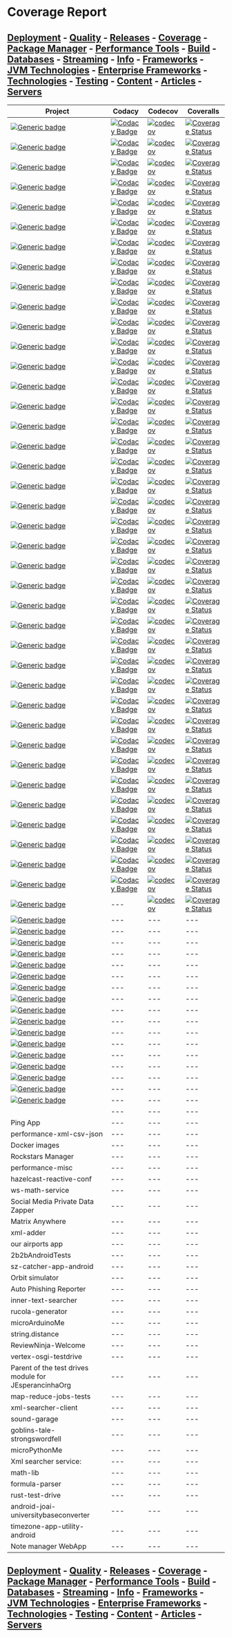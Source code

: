 # Coverage Report

## [Deployment](./Deployment.md) - [Quality](./Quality.md) - [Releases](./Releases.md) - [Coverage](./Coverage.md) - [Package Manager](./PkgManager.md) - [Performance Tools](./Performance.md) - [Build](./Build.md) - [Databases](./Databases.md) - [Streaming](./Streaming.md) - [Info](./Info.md) - [Frameworks](./Frameworks.md) - [JVM Technologies](./TechJVM.md) - [Enterprise Frameworks](./Enterprise.md) - [Technologies](./Tech.md) - [Testing](./Testing.md) - [Content](./Content.md) - [Articles](./Articles.md) - [Servers](./Servers.md) 

|Project|Codacy|Codecov|Coveralls|
|---|---|---|---|
|[![Generic badge](https://img.shields.io/static/v1.svg?label=GitHub&message=ITF%20Chartizate&color=informational)](https://github.com/JEsperancinhaOrg/itf-chartizate)|[![Codacy Badge](https://app.codacy.com/project/badge/Coverage/5f7026624ff244eca9ba1e2dc9c99364)](https://www.codacy.com/gh/JEsperancinhaOrg/itf-chartizate/dashboard?utm_source=github.com&utm_medium=referral&utm_content=JEsperancinhaOrg/itf-chartizate&utm_campaign=Badge_Coverage)|[![codecov](https://codecov.io/gh/jesperancinhaorg/itf-chartizate/branch/master/graph/badge.svg?token=851RSEZJTX)](https://codecov.io/gh/jesperancinhaorg/itf-chartizate)|[![Coverage Status](https://coveralls.io/repos/github/JEsperancinhaOrg/itf-chartizate/badge.svg?branch=master)](https://coveralls.io/github/JEsperancinhaOrg/itf-chartizate?branch=master)|
|[![Generic badge](https://img.shields.io/static/v1.svg?label=GitHub&message=ITF%20Chartizate%20Modules&color=informational)](https://github.com/JEsperancinhaOrg/itf-chartizate-modules)|[![Codacy Badge](https://app.codacy.com/project/badge/Coverage/565498b6438e413898f194a52ac7ab66)](https://www.codacy.com/gh/JEsperancinhaOrg/itf-chartizate-modules/dashboard?utm_source=github.com&utm_medium=referral&utm_content=JEsperancinhaOrg/itf-chartizate-modules&utm_campaign=Badge_Coverage)|[![codecov](https://codecov.io/gh/jesperancinhaorg/itf-chartizate-modules/branch/master/graph/badge.svg?token=B5py6s5p8j)](https://codecov.io/gh/jesperancinhaorg/itf-chartizate-modules)|[![Coverage Status](https://coveralls.io/repos/github/JEsperancinhaOrg/itf-chartizate-modules/badge.svg?branch=master)](https://coveralls.io/github/JEsperancinhaOrg/itf-chartizate-modules?branch=master)|
|[![Generic badge](https://img.shields.io/static/v1.svg?label=GitHub&message=Consolerizer&color=informational)](https://github.com/JEsperancinhaOrg/consolerizer-root)|[![Codacy Badge](https://app.codacy.com/project/badge/Coverage/4d5fcd800ef941309dd767ad384eeb0c)](https://www.codacy.com/gh/JEsperancinhaOrg/consolerizer-root/dashboard?utm_source=github.com&utm_medium=referral&utm_content=JEsperancinhaOrg/consolerizer-root&utm_campaign=Badge_Coverage)|[![codecov](https://codecov.io/gh/JEsperancinhaOrg/consolerizer-root/branch/main/graph/badge.svg?token=LQytJ90vR1)](https://codecov.io/gh/JEsperancinhaOrg/consolerizer-root)|[![Coverage Status](https://coveralls.io/repos/github/JEsperancinhaOrg/consolerizer-root/badge.svg?branch=main)](https://coveralls.io/github/JEsperancinhaOrg/consolerizer-root?branch=main)|
|[![Generic badge](https://img.shields.io/static/v1.svg?label=GitHub&message=Markdowner&color=informational)](https://github.com/jesperancinha/markdowner)|[![Codacy Badge](https://app.codacy.com/project/badge/Coverage/c423c85288eb45c883e2f721bb611a3f)](https://www.codacy.com/gh/jesperancinha/markdowner/dashboard?utm_source=github.com&utm_medium=referral&utm_content=jesperancinha/markdowner&utm_campaign=Badge_Coverage)|[![codecov](https://codecov.io/gh/jesperancinha/markdowner/branch/master/graph/badge.svg?token=BREGsxyj5M)](https://codecov.io/gh/jesperancinha/markdowner)|[![Coverage Status](https://coveralls.io/repos/github/jesperancinha/markdowner/badge.svg?branch=master)](https://coveralls.io/github/jesperancinha/markdowner?branch=master)|
|[![Generic badge](https://img.shields.io/static/v1.svg?label=GitHub&message=omni-coveragereporter-gradle-plugin&color=informational)](https://github.com/JEsperancinhaOrg/omni-reporter-gradle-plugin)|[![Codacy Badge](https://app.codacy.com/project/badge/Coverage/63c95f11610e4524baa24b7fb4a153aa)](https://www.codacy.com/gh/JEsperancinhaOrg/omni-reporter-gradle-plugin/dashboard?utm_source=github.com&utm_medium=referral&utm_content=JEsperancinhaOrg/omni-reporter-gradle-plugin&utm_campaign=Badge_Coverage)|[![codecov](https://codecov.io/gh/JEsperancinhaOrg/omni-reporter-gradle-plugin/branch/main/graph/badge.svg?token=SbzGa8Rxg7)](https://codecov.io/gh/JEsperancinhaOrg/omni-reporter-gradle-plugin)|[![Coverage Status](https://coveralls.io/repos/github/JEsperancinhaOrg/omni-reporter-gradle-plugin/badge.svg?branch=main)](https://coveralls.io/github/JEsperancinhaOrg/omni-reporter-gradle-plugin?branch=main)|
|[![Generic badge](https://img.shields.io/static/v1.svg?label=GitHub&message=omni-reporter-commons&color=informational)](https://github.com/JEsperancinhaOrg/omni-reporter-commons)|[![Codacy Badge](https://app.codacy.com/project/badge/Coverage/b69f88ded9114d0797dd68c0ca51f0c5)](https://www.codacy.com/gh/JEsperancinhaOrg/omni-reporter-commons/dashboard?utm_source=github.com&utm_medium=referral&utm_content=JEsperancinhaOrg/omni-reporter-commons&utm_campaign=Badge_Coverage)|[![codecov](https://codecov.io/gh/JEsperancinhaOrg/omni-reporter-commons/branch/main/graph/badge.svg?token=v0fqcS93fY)](https://codecov.io/gh/JEsperancinhaOrg/omni-reporter-commons)|[![Coverage Status](https://coveralls.io/repos/github/JEsperancinhaOrg/omni-reporter-commons/badge.svg?branch=main)](https://coveralls.io/github/JEsperancinhaOrg/omni-reporter-commons?branch=main)|
|[![Generic badge](https://img.shields.io/static/v1.svg?label=GitHub&message=omni-coveragereporter-maven-plugin&color=informational)](https://github.com/JEsperancinhaOrg/omni-reporter-maven-plugin)|[![Codacy Badge](https://app.codacy.com/project/badge/Coverage/e99bdfc311eb48a899c13d3554b9b640)](https://www.codacy.com/gh/JEsperancinhaOrg/omni-reporter-maven-plugin/dashboard?utm_source=github.com&utm_medium=referral&utm_content=JEsperancinhaOrg/omni-reporter-maven-plugin&utm_campaign=Badge_Coverage)|[![codecov](https://codecov.io/gh/JEsperancinhaOrg/omni-reporter-maven-plugin/branch/main/graph/badge.svg?token=KKCLdubOii)](https://codecov.io/gh/JEsperancinhaOrg/omni-reporter-maven-plugin)|[![Coverage Status](https://coveralls.io/repos/github/JEsperancinhaOrg/omni-reporter-maven-plugin/badge.svg?branch=main)](https://coveralls.io/github/JEsperancinhaOrg/omni-reporter-maven-plugin?branch=main)|
|[![Generic badge](https://img.shields.io/static/v1.svg?label=GitHub&message=Spring%205%20Test%20Drives&color=informational)](https://github.com/jesperancinha/jeorg-spring-5-test-drives)|[![Codacy Badge](https://app.codacy.com/project/badge/Coverage/9d14f60a58bd456fb1084860b5a46871)](https://www.codacy.com/gh/jesperancinha/jeorg-spring-5-test-drives/dashboard?utm_source=github.com&utm_medium=referral&utm_content=jesperancinha/jeorg-spring-5-test-drives&utm_campaign=Badge_Coverage)|[![codecov](https://codecov.io/gh/jesperancinha/jeorg-spring-5-test-drives/branch/master/graph/badge.svg?token=08TJV16VKG)](https://codecov.io/gh/jesperancinha/jeorg-spring-5-test-drives)|[![Coverage Status](https://coveralls.io/repos/github/jesperancinha/jeorg-spring-5-test-drives/badge.svg?branch=master)](https://coveralls.io/github/jesperancinha/jeorg-spring-5-test-drives?branch=master)|
|[![Generic badge](https://img.shields.io/static/v1.svg?label=GitHub&message=Sea%20Shell%20Archiver&color=informational)](https://github.com/jesperancinha/sea-shell-archiver)|[![Codacy Badge](https://app.codacy.com/project/badge/Coverage/89cc4b270cda4a448ce4fa895b30ec55)](https://www.codacy.com/gh/jesperancinha/sea-shell-archiver/dashboard?utm_source=github.com&utm_medium=referral&utm_content=jesperancinha/sea-shell-archiver&utm_campaign=Badge_Coverage)|[![codecov](https://codecov.io/gh/jesperancinha/sea-shell-archiver/branch/master/graph/badge.svg?token=G8jNMRYmyp)](https://codecov.io/gh/jesperancinha/sea-shell-archiver)|[![Coverage Status](https://coveralls.io/repos/github/jesperancinha/sea-shell-archiver/badge.svg?branch=master)](https://coveralls.io/github/jesperancinha/sea-shell-archiver?branch=master)|
|[![Generic badge](https://img.shields.io/static/v1.svg?label=GitHub&message=Spring%20Master%205%20Test%20Drives&color=informational)](https://github.com/jesperancinha/jeorg-spring-master-5-test-drives)|[![Codacy Badge](https://app.codacy.com/project/badge/Coverage/db288a3f092a49fbb60d54ad963a47ed)](https://www.codacy.com/gh/jesperancinha/jeorg-spring-master-5-test-drives/dashboard?utm_source=github.com&utm_medium=referral&utm_content=jesperancinha/jeorg-spring-master-5-test-drives&utm_campaign=Badge_Coverage)|[![codecov](https://codecov.io/gh/jesperancinha/jeorg-spring-master-5-test-drives/branch/main/graph/badge.svg?token=2Eh0Oh5ro2)](https://codecov.io/gh/jesperancinha/jeorg-spring-master-5-test-drives)|[![Coverage Status](https://coveralls.io/repos/github/jesperancinha/jeorg-spring-master-5-test-drives/badge.svg?branch=main)](https://coveralls.io/github/jesperancinha/jeorg-spring-master-5-test-drives?branch=master)|
|[![Generic badge](https://img.shields.io/static/v1.svg?label=GitHub&message=Coffee%20Cups%20Kalah%20☕️%20&color=informational)](https://github.com/jesperancinha/mancalaje)|[![Codacy Badge](https://app.codacy.com/project/badge/Coverage/f30b682f67e44391a922f62ada6b2f85)](https://www.codacy.com/gh/jesperancinha/mancalaje/dashboard?utm_source=github.com&utm_medium=referral&utm_content=jesperancinha/mancalaje&utm_campaign=Badge_Coverage)|[![codecov](https://codecov.io/gh/jesperancinha/mancalaje/branch/master/graph/badge.svg?token=FytnZVKZcG)](https://codecov.io/gh/jesperancinha/mancalaje)|[![Coverage Status](https://coveralls.io/repos/github/jesperancinha/mancalaje/badge.svg?branch=master)](https://coveralls.io/github/jesperancinha/mancalaje?branch=master)|
|[![Generic badge](https://img.shields.io/static/v1.svg?label=GitHub&message=VMA%20Archiver%20📼%20&color=informational)](https://github.com/jesperancinha/vma-archiver)|[![Codacy Badge](https://app.codacy.com/project/badge/Coverage/02f12203575c48f5948baf57e8fc27b6)](https://www.codacy.com/gh/jesperancinha/vma-archiver/dashboard?utm_source=github.com&utm_medium=referral&utm_content=jesperancinha/vma-archiver&utm_campaign=Badge_Coverage)|[![codecov](https://codecov.io/gh/jesperancinha/vma-archiver/branch/master/graph/badge.svg?token=ZiMdS7cDfF)](https://codecov.io/gh/jesperancinha/vma-archiver)|[![Coverage Status](https://coveralls.io/repos/github/jesperancinha/vma-archiver/badge.svg?branch=master)](https://coveralls.io/github/jesperancinha/vma-archiver?branch=master)|
|[![Generic badge](https://img.shields.io/static/v1.svg?label=GitHub&message=Java%2011%20Test%20Drives&color=informational)](https://github.com/jesperancinha/jeorg-java-11-test-drives)|[![Codacy Badge](https://app.codacy.com/project/badge/Coverage/7d0dc4bc47ef4764b6df684395f7c89d)](https://www.codacy.com/gh/jesperancinha/jeorg-java-11-test-drives/dashboard?utm_source=github.com&utm_medium=referral&utm_content=jesperancinha/jeorg-java-11-test-drives&utm_campaign=Badge_Coverage)|[![codecov](https://codecov.io/gh/jesperancinha/jeorg-java-11-test-drives/branch/main/graph/badge.svg?token=bcb3JhwMRp)](https://codecov.io/gh/jesperancinha/jeorg-java-11-test-drives)|[![Coverage Status](https://coveralls.io/repos/github/jesperancinha/jeorg-java-11-test-drives/badge.svg?branch=main)](https://coveralls.io/github/jesperancinha/jeorg-java-11-test-drives?branch=main)|
|[![Generic badge](https://img.shields.io/static/v1.svg?label=GitHub&message=Image%20Train%20Filters%20Services&color=informational)](https://github.com/jesperancinha/image-train-filters-scala)|[![Codacy Badge](https://app.codacy.com/project/badge/Coverage/b45a0bd9c3694401b78580b95c0b505b)](https://www.codacy.com/gh/jesperancinha/image-train-filters-scala/dashboard?utm_source=github.com&utm_medium=referral&utm_content=jesperancinha/image-train-filters-scala&utm_campaign=Badge_Coverage)|[![codecov](https://codecov.io/gh/jesperancinha/image-train-filters-scala/branch/master/graph/badge.svg?token=uFSrf1eF3l)](https://codecov.io/gh/jesperancinha/image-train-filters-scala)|[![Coverage Status](https://coveralls.io/repos/github/jesperancinha/image-train-filters-scala/badge.svg?branch=master)](https://coveralls.io/github/jesperancinha/image-train-filters-scala?branch=master)|
|[![Generic badge](https://img.shields.io/static/v1.svg?label=GitHub&message=Your%20finance%20JE&color=informational)](https://github.com/jesperancinha/your-finance-je)|[![Codacy Badge](https://app.codacy.com/project/badge/Coverage/b1ba6086c1b44820b62345c44bee2f1d)](https://www.codacy.com/gh/jesperancinha/your-finance-je/dashboard?utm_source=github.com&utm_medium=referral&utm_content=jesperancinha/your-finance-je&utm_campaign=Badge_Coverage)|[![codecov](https://codecov.io/gh/jesperancinha/your-finance-je/branch/master/graph/badge.svg?token=Tn7WAPeYui)](https://codecov.io/gh/jesperancinha/your-finance-je)|[![Coverage Status](https://coveralls.io/repos/github/jesperancinha/your-finance-je/badge.svg?branch=master)](https://coveralls.io/github/jesperancinha/your-finance-je?branch=master)|
|[![Generic badge](https://img.shields.io/static/v1.svg?label=GitHub&message=ISBN%20Stacks%20📚%20&color=informational)](https://github.com/jesperancinha/isbn-stacks)|[![Codacy Badge](https://app.codacy.com/project/badge/Coverage/527c3cb900ef4ca892c872d468b3dc75)](https://www.codacy.com/gh/jesperancinha/isbn-stacks/dashboard?utm_source=github.com&utm_medium=referral&utm_content=jesperancinha/isbn-stacks&utm_campaign=Badge_Coverage)|[![codecov](https://codecov.io/gh/jesperancinha/isbn-stacks/branch/main/graph/badge.svg?token=GNRWoqE9VL)](https://codecov.io/gh/jesperancinha/isbn-stacks)|[![Coverage Status](https://coveralls.io/repos/github/jesperancinha/isbn-stacks/badge.svg?branch=main)](https://coveralls.io/github/jesperancinha/isbn-stacks?branch=main)|
|[![Generic badge](https://img.shields.io/static/v1.svg?label=GitHub&message=Java%2017%20Test%20Drives&color=informational)](https://github.com/jesperancinha/jeorg-java-17-test-drives)|[![Codacy Badge](https://app.codacy.com/project/badge/Coverage/8a582aef01614373b7c372290af9286d)](https://www.codacy.com/gh/jesperancinha/jeorg-java-17-test-drives/dashboard?utm_source=github.com&utm_medium=referral&utm_content=jesperancinha/jeorg-java-17-test-drives&utm_campaign=Badge_Coverage)|[![codecov](https://codecov.io/gh/jesperancinha/jeorg-java-17-test-drives/branch/master/graph/badge.svg?token=xEiF9KZ94X)](https://codecov.io/gh/jesperancinha/jeorg-java-17-test-drives)|[![Coverage Status](https://coveralls.io/repos/github/jesperancinha/jeorg-java-17-test-drives/badge.svg?branch=master)](https://coveralls.io/github/jesperancinha/jeorg-java-17-test-drives?branch=master)|
|[![Generic badge](https://img.shields.io/static/v1.svg?label=GitHub&message=Java%20EE%207%20Test%20Drives&color=informational)](https://github.com/jesperancinha/jeorg-java-ee-7-test-drives)|[![Codacy Badge](https://app.codacy.com/project/badge/Coverage/2801872c54f342748d168777576ec69d)](https://www.codacy.com/gh/jesperancinha/jeorg-java-ee-7-test-drives/dashboard?utm_source=github.com&utm_medium=referral&utm_content=jesperancinha/jeorg-java-ee-7-test-drives&utm_campaign=Badge_Coverage)|[![codecov](https://codecov.io/gh/jesperancinha/jeorg-java-ee-7-test-drives/branch/main/graph/badge.svg?token=lVh6HFhja2)](https://codecov.io/gh/jesperancinha/jeorg-java-ee-7-test-drives)|[![Coverage Status](https://coveralls.io/repos/github/jesperancinha/jeorg-java-ee-7-test-drives/badge.svg?branch=main)](https://coveralls.io/github/jesperancinha/jeorg-java-ee-7-test-drives?branch=main)|
|[![Generic badge](https://img.shields.io/static/v1.svg?label=GitHub&message=image-sizer&color=informational)](https://github.com/jesperancinha/image-sizer)|[![Codacy Badge](https://app.codacy.com/project/badge/Coverage/c43a3f155b9c4ecab4cfd18e4db314be)](https://www.codacy.com/gh/jesperancinha/image-sizer/dashboard?utm_source=github.com&utm_medium=referral&utm_content=jesperancinha/image-sizer&utm_campaign=Badge_Coverage)|[![codecov](https://codecov.io/gh/jesperancinha/image-sizer/branch/master/graph/badge.svg?token=b0HBEAqDMQ)](https://codecov.io/gh/jesperancinha/image-sizer)|[![Coverage Status](https://coveralls.io/repos/github/jesperancinha/image-sizer/badge.svg?branch=master)](https://coveralls.io/github/jesperancinha/image-sizer?branch=master)|
|[![Generic badge](https://img.shields.io/static/v1.svg?label=GitHub&message=Concert%20Demos%20🎸%20&color=informational)](https://github.com/jesperancinha/concert-demos-root)|[![Codacy Badge](https://app.codacy.com/project/badge/Coverage/0ddf4a0b338e4644b416824298e33127)](https://www.codacy.com/gh/jesperancinha/concert-demos-root/dashboard?utm_source=github.com&utm_medium=referral&utm_content=jesperancinha/concert-demos-root&utm_campaign=Badge_Coverage)|[![codecov](https://codecov.io/gh/jesperancinha/concert-demos-root/branch/master/graph/badge.svg?token=4bVCCk2Ydj)](https://codecov.io/gh/jesperancinha/concert-demos-root)|[![Coverage Status](https://coveralls.io/repos/github/jesperancinha/concert-demos-root/badge.svg?branch=master)](https://coveralls.io/github/jesperancinha/concert-demos-root?branch=master)|
|[![Generic badge](https://img.shields.io/static/v1.svg?label=GitHub&message=Camel%20Test%20Drives&color=informational)](https://github.com/jesperancinha/jeorg-camel-test-drives)|[![Codacy Badge](https://app.codacy.com/project/badge/Coverage/5535eca15bac415b88fa09eae34de4ac)](https://www.codacy.com/gh/jesperancinha/jeorg-camel-test-drives/dashboard?utm_source=github.com&utm_medium=referral&utm_content=jesperancinha/jeorg-camel-test-drives&utm_campaign=Badge_Coverage)|[![codecov](https://codecov.io/gh/jesperancinha/jeorg-camel-test-drives/branch/master/graph/badge.svg?token=08TJV16VKG)](https://codecov.io/gh/jesperancinha/jeorg-camel-test-drives)|[![Coverage Status](https://coveralls.io/repos/github/jesperancinha/jeorg-camel-test-drives/badge.svg?branch=master)](https://coveralls.io/github/jesperancinha/jeorg-camel-test-drives?branch=master)|
|[![Generic badge](https://img.shields.io/static/v1.svg?label=GitHub&message=Scala%20Test%20Drives&color=informational)](https://github.com/jesperancinha/jeorg-scala-test-drives)|[![Codacy Badge](https://app.codacy.com/project/badge/Coverage/fe01b148957f4109bd66b3dbde1c2728)](https://www.codacy.com/gh/jesperancinha/jeorg-scala-test-drives/dashboard?utm_source=github.com&utm_medium=referral&utm_content=jesperancinha/jeorg-scala-test-drives&utm_campaign=Badge_Coverage)|[![codecov](https://codecov.io/gh/jesperancinha/jeorg-scala-test-drives/branch/main/graph/badge.svg)](https://codecov.io/gh/jesperancinha/jeorg-scala-test-drives)|[![Coverage Status](https://coveralls.io/repos/github/jesperancinha/jeorg-scala-test-drives/badge.svg?branch=main)](https://coveralls.io/github/jesperancinha/jeorg-scala-test-drives?branch=main)|
|[![Generic badge](https://img.shields.io/static/v1.svg?label=GitHub&message=Kotlin%20Test%20Drives&color=informational)](https://github.com/jesperancinha/kotlin-test-drives)|[![Codacy Badge](https://app.codacy.com/project/badge/Coverage/03eb6acb5bf34d1d8c82c5cf65268e60)](https://www.codacy.com/gh/jesperancinha/jeorg-kotlin-test-drives/dashboard?utm_source=github.com&utm_medium=referral&utm_content=jesperancinha/jeorg-kotlin-test-drives&utm_campaign=Badge_Coverage)|[![codecov](https://codecov.io/gh/jesperancinha/jeorg-kotlin-test-drives/branch/main/graph/badge.svg?token=BQlLANwSUb)](https://codecov.io/gh/jesperancinha/jeorg-kotlin-test-drives)|[![Coverage Status](https://coveralls.io/repos/github/jesperancinha/jeorg-kotlin-test-drives/badge.svg?branch=main)](https://coveralls.io/github/jesperancinha/jeorg-kotlin-test-drives?branch=main)|
|[![Generic badge](https://img.shields.io/static/v1.svg?label=GitHub&message=Java%20EE%20Test%20Drives&color=informational)](https://github.com/jesperancinha/jeorg-java-ee-test-drives)|[![Codacy Badge](https://app.codacy.com/project/badge/Coverage/fc9fbba4afe548cb8a7dc56c87a77bc9)](https://www.codacy.com/gh/jesperancinha/jeorg-java-ee-test-drives/dashboard?utm_source=github.com&utm_medium=referral&utm_content=jesperancinha/jeorg-java-ee-test-drives&utm_campaign=Badge_Coverage)|[![codecov](https://codecov.io/gh/jesperancinha/jeorg-java-ee-test-drives/branch/main/graph/badge.svg?token=HsREVOHDY2)](https://codecov.io/gh/jesperancinha/jeorg-java-ee-test-drives)|[![Coverage Status](https://coveralls.io/repos/github/jesperancinha/jeorg-java-ee-test-drives/badge.svg?branch=main)](https://coveralls.io/github/jesperancinha/jeorg-java-ee-test-drives?branch=main)|
|[![Generic badge](https://img.shields.io/static/v1.svg?label=GitHub&message=Project%20Signer%20🖋&color=informational)](https://github.com/jesperancinha/project-signer)|[![Codacy Badge](https://app.codacy.com/project/badge/Coverage/d423415df34f42bf821ae13a078094c9)](https://www.codacy.com/gh/jesperancinha/project-signer/dashboard?utm_source=github.com&utm_medium=referral&utm_content=jesperancinha/project-signer&utm_campaign=Badge_Coverage)|[![codecov](https://codecov.io/gh/jesperancinha/project-signer/branch/master/graph/badge.svg?token=ErqcT1G5Tq)](https://codecov.io/gh/jesperancinha/project-signer)|[![Coverage Status](https://coveralls.io/repos/github/jesperancinha/project-signer/badge.svg?branch=master)](https://coveralls.io/github/jesperancinha/project-signer?branch=master)|
|[![Generic badge](https://img.shields.io/static/v1.svg?label=GitHub&message=StaCo%20App%20🪙%20&color=informational)](https://github.com/jesperancinha/staco-app)|[![Codacy Badge](https://app.codacy.com/project/badge/Coverage/8d9267cddf834bff8f27cf8419253243)](https://www.codacy.com/gh/jesperancinha/staco-app/dashboard?utm_source=github.com&utm_medium=referral&utm_content=jesperancinha/staco-app&utm_campaign=Badge_Coverage)|[![codecov](https://codecov.io/gh/jesperancinha/staco-app/branch/main/graph/badge.svg?token=JmvRFw1ir1)](https://codecov.io/gh/jesperancinha/staco-app)|[![Coverage Status](https://coveralls.io/repos/github/jesperancinha/staco-app/badge.svg?branch=main)](https://coveralls.io/github/jesperancinha/staco-app?branch=main)|
|[![Generic badge](https://img.shields.io/static/v1.svg?label=GitHub&message=City%20Library%20Management%20🏢&color=informational)](https://github.com/jesperancinha/advanced-library-management)|[![Codacy Badge](https://app.codacy.com/project/badge/Coverage/740ca01b0bb441f195e2e401d5790dcb)](https://www.codacy.com/gh/jesperancinha/advanced-library-management/dashboard?utm_source=github.com&utm_medium=referral&utm_content=jesperancinha/advanced-library-management&utm_campaign=Badge_Coverage)|[![codecov](https://codecov.io/gh/jesperancinha/advanced-library-management/branch/main/graph/badge.svg?token=Cv4vqmHnKz)](https://codecov.io/gh/jesperancinha/advanced-library-management)|[![Coverage Status](https://coveralls.io/repos/github/jesperancinha/advanced-library-management/badge.svg?branch=main)](https://coveralls.io/github/jesperancinha/advanced-library-management?branch=main)|
|[![Generic badge](https://img.shields.io/static/v1.svg?label=GitHub&message=From%20Paris%20to%20Berlin%20🛣&color=informational)](https://github.com/jesperancinha/from-paris-to-berlin-circuit-breaker)|[![Codacy Badge](https://app.codacy.com/project/badge/Coverage/db670c80127c412d95d74ec2a10145ff)](https://www.codacy.com/gh/jesperancinha/from-paris-to-berlin-circuit-breaker/dashboard?utm_source=github.com&utm_medium=referral&utm_content=jesperancinha/from-paris-to-berlin-circuit-breaker&utm_campaign=Badge_Coverage)|[![codecov](https://codecov.io/gh/jesperancinha/from-paris-to-berlin-circuit-breaker/branch/main/graph/badge.svg?token=M7ZOccsNUq)](https://codecov.io/gh/jesperancinha/from-paris-to-berlin-circuit-breaker)|[![Coverage Status](https://coveralls.io/repos/github/jesperancinha/from-paris-to-berlin-circuit-breaker/badge.svg?branch=main)](https://coveralls.io/github/jesperancinha/from-paris-to-berlin-circuit-breaker?branch=main)|
|[![Generic badge](https://img.shields.io/static/v1.svg?label=GitHub&message=Buy%20Odd%20Yucca%20Concert🌴&color=informational)](https://github.com/jesperancinha/buy-odd-yucca-concert)|[![Codacy Badge](https://app.codacy.com/project/badge/Coverage/6a3c3910140f433e9092239a88b73de6)](https://www.codacy.com/gh/jesperancinha/buy-odd-yucca-concert/dashboard?utm_source=github.com&utm_medium=referral&utm_content=jesperancinha/buy-odd-yucca-concert&utm_campaign=Badge_Coverage)|[![codecov](https://codecov.io/gh/jesperancinha/buy-odd-yucca-concert/branch/master/graph/badge.svg?token=9Q3q61ry36)](https://codecov.io/gh/jesperancinha/buy-odd-yucca-concert)|[![Coverage Status](https://coveralls.io/repos/github/jesperancinha/buy-odd-yucca-concert/badge.svg?branch=master)](https://coveralls.io/github/jesperancinha/buy-odd-yucca-concert?branch=master)|
|[![Generic badge](https://img.shields.io/static/v1.svg?label=GitHub&message=String%20Array%20Paradigms&color=informational)](https://github.com/jesperancinha/string-array-paradigms)|[![Codacy Badge](https://app.codacy.com/project/badge/Coverage/0eeb457321184b74922e97dcd563ba19)](https://www.codacy.com/gh/jesperancinha/string-array-paradigms/dashboard?utm_source=github.com&utm_medium=referral&utm_content=jesperancinha/string-array-paradigms&utm_campaign=Badge_Coverage)|[![codecov](https://codecov.io/gh/jesperancinha/string-array-paradigms/branch/master/graph/badge.svg?token=7DkwDmhB17)](https://codecov.io/gh/jesperancinha/string-array-paradigms)|[![Coverage Status](https://coveralls.io/repos/github/jesperancinha/string-array-paradigms/badge.svg?branch=master)](https://coveralls.io/github/jesperancinha/string-array-paradigms?branch=master)|
|[![Generic badge](https://img.shields.io/static/v1.svg?label=GitHub&message=JSON%20to%20Builder%20Pattern&color=informational)](https://github.com/jesperancinha/json-to-builder-pattern)|[![Codacy Badge](https://app.codacy.com/project/badge/Coverage/7537ed9b017f44d9b90123b071c6895e)](https://www.codacy.com/gh/jesperancinha/json-to-builder-pattern/dashboard?utm_source=github.com&utm_medium=referral&utm_content=jesperancinha/json-to-builder-pattern&utm_campaign=Badge_Coverage)|[![codecov](https://codecov.io/gh/jesperancinha/json-to-builder-pattern/branch/master/graph/badge.svg?token=0l808Wjjgr)](https://codecov.io/gh/jesperancinha/json-to-builder-pattern)|[![Coverage Status](https://coveralls.io/repos/github/jesperancinha/json-to-builder-pattern/badge.svg?branch=master)](https://coveralls.io/github/jesperancinha/json-to-builder-pattern?branch=master)|
|[![Generic badge](https://img.shields.io/static/v1.svg?label=GitHub&message=Coffee%20Paradigms&color=informational)](https://github.com/jesperancinha/coffee-paradigms)|[![Codacy Badge](https://app.codacy.com/project/badge/Coverage/4619967a56c24086b00a7e0344aebaa8)](https://www.codacy.com/gh/jesperancinha/coffee-paradigms/dashboard?utm_source=github.com&utm_medium=referral&utm_content=jesperancinha/coffee-paradigms&utm_campaign=Badge_Coverage)|[![codecov](https://codecov.io/gh/jesperancinha/coffee-paradigms/branch/master/graph/badge.svg?token=DETmpoHIhj)](https://codecov.io/gh/jesperancinha/coffee-paradigms)|[![Coverage Status](https://coveralls.io/repos/github/jesperancinha/coffee-paradigms/badge.svg?branch=master)](https://coveralls.io/github/jesperancinha/coffee-paradigms?branch=master)|
|[![Generic badge](https://img.shields.io/static/v1.svg?label=GitLab&message=Bridge%20Management%20Logistics&color=informational)](https://gitlab.com/jesperancinha/bridge-logistics)|[![Codacy Badge](https://app.codacy.com/project/badge/Coverage/9663f8cd66764af3b551e76c13ea7833)](https://www.codacy.com/gl/jesperancinha/bridge-logistics/dashboard?utm_source=gitlab.com&utm_medium=referral&utm_content=jesperancinha/bridge-logistics&utm_campaign=Badge_Coverage)|[![codecov](https://codecov.io/gl/jesperancinha/bridge-logistics/branch/master/graph/badge.svg)](https://codecov.io/gh/jesperancinha/bridge-logistics)|[![Coverage Status](https://coveralls.io/repos/gitlab/jesperancinha/bridge-logistics/badge.svg?branch=308d48726bfbe4e98da944b1f0543b07112ae552)](https://coveralls.io/gitlab/jesperancinha/bridge-logistics?branch=308d48726bfbe4e98da944b1f0543b07112ae552)|
|[![Generic badge](https://img.shields.io/static/v1.svg?label=BitBucket&message=Newscast%20Explorer&color=informational)](https://bitbucket.org/jesperancinha/news-cast-explorer)|[![Codacy Badge](https://app.codacy.com/project/badge/Coverage/f49ddf491c1c4eff8addac23e08b9a91)](https://www.codacy.com/bb/jesperancinha/news-cast-explorer/dashboard?utm_source=jesperancinha@bitbucket.org&utm_medium=referral&utm_content=jesperancinha/news-cast-explorer&utm_campaign=Badge_Coverage)|[![codecov](https://codecov.io/bb/jesperancinha/news-cast-explorer/branch/master/graph/badge.svg?token=ZZQIS9S1LR)](https://codecov.io/bb/jesperancinha/news-cast-explorer)|[![Coverage Status](https://coveralls.io/repos/bitbucket/jesperancinha/news-cast-explorer/badge.svg?branch=master)](https://coveralls.io/bitbucket/jesperancinha/news-cast-explorer?branch=master)|
|[![Generic badge](https://img.shields.io/static/v1.svg?label=BitBucket&message=International%20Airports&color=informational)](https://bitbucket.org/jesperancinha/international-airports-service-root)|[![Codacy Badge](https://app.codacy.com/project/badge/Coverage/914a88bd76324a05a67a63f72ae67055)](https://www.codacy.com/bb/jesperancinha/international-airports-service-root/dashboard?utm_source=jesperancinha@bitbucket.org&utm_medium=referral&utm_content=jesperancinha/international-airports-service-root&utm_campaign=Badge_Coverage)|[![codecov](https://codecov.io/bb/jesperancinha/international-airports-service-root/branch/master/graph/badge.svg?token=RSKR33004G)](https://codecov.io/bb/jesperancinha/international-airports-service-root)|[![Coverage Status](https://coveralls.io/repos/bitbucket/jesperancinha/international-airports-service-root/badge.svg?branch=master)](https://coveralls.io/bitbucket/jesperancinha/international-airports-service-root?branch=master)|
|[![Generic badge](https://img.shields.io/static/v1.svg?label=GitLab&message=Video%20Series%20Apps&color=informational)](https://gitlab.com/jesperancinha/video-series-app)|[![Codacy Badge](https://app.codacy.com/project/badge/Coverage/c591f713eab546b0a7ff4150017bca8a)](https://www.codacy.com/gl/jesperancinha/video-series-app/dashboard?utm_source=gitlab.com&utm_medium=referral&utm_content=jesperancinha/video-series-app&utm_campaign=Badge_Coverage)|[![codecov](https://codecov.io/gl/jesperancinha/video-series-app/branch/master/graph/badge.svg)](https://codecov.io/gl/jesperancinha/video-series-app)|[![Coverage Status](https://coveralls.io/repos/gitlab/jesperancinha/video-series-app/badge.svg?branch=master)](https://coveralls.io/gitlab/jesperancinha/video-series-app?branch=master)|
|[![Generic badge](https://img.shields.io/static/v1.svg?label=BitBucket&message=Kitten%20House%20Care&color=informational)](https://bitbucket.org/jesperancinha/kitten-house-care-parent)|[![Codacy Badge](https://app.codacy.com/project/badge/Coverage/7a61b7f1783d4394a183d53c2564c728)](https://www.codacy.com/bb/jesperancinha/kitten-house-care-parent/dashboard?utm_source=jesperancinha@bitbucket.org&utm_medium=referral&utm_content=jesperancinha/kitten-house-care-parent&utm_campaign=Badge_Coverage)|[![codecov](https://codecov.io/bb/jesperancinha/kitten-house-care-parent/branch/master/graph/badge.svg?token=FXPVZ8DGTE)](https://codecov.io/bb/jesperancinha/kitten-house-care-parent)|[![Coverage Status](https://coveralls.io/repos/bitbucket/jesperancinha/kitten-house-care-parent/badge.svg?branch=master)](https://coveralls.io/bitbucket/jesperancinha/kitten-house-care-parent?branch=master)|
|[![Generic badge](https://img.shields.io/static/v1.svg?label=GitLab&message=Favourite%20Lyrics%20App&color=informational)](https://gitlab.com/jesperancinha/favourite-lyrics-app)|[![Codacy Badge](https://app.codacy.com/project/badge/Coverage/03e7df2eb23c4545af7f32d2c1870074)](https://www.codacy.com/gl/jesperancinha/favourite-lyrics-app/dashboard?utm_source=gitlab.com&utm_medium=referral&utm_content=jesperancinha/favourite-lyrics-app&utm_campaign=Badge_Coverage)|[![codecov](https://codecov.io/gl/jesperancinha/favourite-lyrics-app/branch/master/graph/badge.svg?token=7IA2J24R6H)](https://codecov.io/gl/jesperancinha/favourite-lyrics-app)|[![Coverage Status](https://coveralls.io/repos/gitlab/jesperancinha/favourite-lyrics-app/badge.svg?branch=master)](https://coveralls.io/gitlab/jesperancinha/favourite-lyrics-app?branch=master)|
|[![Generic badge](https://img.shields.io/static/v1.svg?label=GitHub&message=unit-test-exchange-maven-plugin&color=informational)](https://github.com/JEsperancinhaOrg/unit-test-exchange-maven-plugin)|[![Codacy Badge](https://app.codacy.com/project/badge/Coverage/c06e3239fe15454b9c415003cad928e5)](https://www.codacy.com/gh/JEsperancinhaOrg/unit-test-exchange-maven-plugin/dashboard?utm_source=github.com&utm_medium=referral&utm_content=JEsperancinhaOrg/unit-test-exchange-maven-plugin&utm_campaign=Badge_Coverage)|[![codecov](https://codecov.io/gh/JEsperancinhaOrg/unit-test-exchange-maven-plugin/branch/main/graph/badge.svg?token=Zy8Z6jcYW0)](https://codecov.io/gh/JEsperancinhaOrg/unit-test-exchange-maven-plugin)|[![Coverage Status](https://coveralls.io/repos/github/JEsperancinhaOrg/unit-test-exchange-maven-plugin/badge.svg?branch=main)](https://coveralls.io/github/JEsperancinhaOrg/unit-test-exchange-maven-plugin?branch=main)|
|[![Generic badge](https://img.shields.io/static/v1.svg?label=GitHub&message=Med%20Dicom%20Service&color=informational)](https://github.com/jesperancinha/med_dicom_service)|---|[![codecov](https://codecov.io/gh/jesperancinha/med_dicom_service/branch/master/graph/badge.svg?token=nuvzffSwkW)](https://codecov.io/gh/jesperancinha/med_dicom_service)|[![Coverage Status](https://coveralls.io/repos/github/jesperancinha/med_dicom_service/badge.svg?branch=master)](https://coveralls.io/github/jesperancinha/med_dicom_service?branch=master)|
|[![Generic badge](https://img.shields.io/static/v1.svg?label=GitHub&message=itf-chartizate-android&color=informational)](https://github.com/JEsperancinhaOrg/itf-chartizate-android)|---|---|---|
|[![Generic badge](https://img.shields.io/static/v1.svg?label=GitHub&message=Finantial%20Transactions%20in%20Akka%20💶&color=informational)](https://github.com/jesperancinha/finantial-transactions-akka)|---|---|---|
|[![Generic badge](https://img.shields.io/static/v1.svg?label=GitHub&message=ITF%20Android&color=informational)](https://github.com/jesperancinha/image-train-filters-android)|---|---|---|
|[![Generic badge](https://img.shields.io/static/v1.svg?label=GitHub&message=Performance%20Objects%20&color=informational)](https://github.com/jesperancinha/performance-projects)|---|---|---|
|[![Generic badge](https://img.shields.io/static/v1.svg?label=GitHub&message=android-action🤖&color=informational)](https://github.com/JEsperancinhaOrg/android-action)|---|---|---|
|[![Generic badge](https://img.shields.io/static/v1.svg?label=GitHub&message=JEOrg%20Cloud%20Test%20Drives&color=informational)](https://github.com/jesperancinha/jeorg-cloud-test-drives)|---|---|---|
|[![Generic badge](https://img.shields.io/static/v1.svg?label=GitHub&message=Geo%20Calculator&color=informational)](https://github.com/JEsperancinhaOrg/geo-calculator)|---|---|---|
|[![Generic badge](https://img.shields.io/static/v1.svg?label=GitHub&message=Bisca%20JE&color=informational)](https://github.com/jesperancinha/biscaje)|---|---|---|
|[![Generic badge](https://img.shields.io/static/v1.svg?label=GitHub&message=Multi%20Image%20Comparer&color=informational)](https://github.com/jesperancinha/multi-image-comparer)|---|---|---|
|[![Generic badge](https://img.shields.io/static/v1.svg?label=GitHub&message=Web%20Parser%20CSV&color=informational)](https://github.com/jesperancinha/web-parser-csv)|---|---|---|
|[![Generic badge](https://img.shields.io/static/v1.svg?label=GitHub&message=spring-xml-bean-to-java-maven-plugin&color=informational)](https://github.com/JEsperancinhaOrg/spring-xml-bean-to-java-maven-plugin)|---|---|---|
|[![Generic badge](https://img.shields.io/static/v1.svg?label=GitLab&message=Joao%20Filipe%20Sabino%20Esperancinha%20Home&color=informational)](https://gitlab.com/jesperancinha/joao-filipe-sabino-esperancinha-home)|---|---|---|
|[![Generic badge](https://img.shields.io/static/v1.svg?label=GitHub&message=Algorithms%20Test%20Drives&color=informational)](https://github.com/jesperancinha/jeorg-algorithms-test-drives)|---|---|---|
|[![Generic badge](https://img.shields.io/static/v1.svg?label=GitLab&message=Airflights%20Clojure&color=informational)](https://github.com/jesperancinha/airflights-clojure)|---|---|---|
|[![Generic badge](https://img.shields.io/static/v1.svg?label=GitHub&message=Security%20Test%20Drives&color=informational)](https://github.com/jesperancinha/security-test-drives)|---|---|---|
|[![Generic badge](https://img.shields.io/static/v1.svg?label=GitHub&message=Agent%20Network&color=informational "Agent Network")](http://github.com/jesperancinha/agent-network)|---|---|---|
|[![Generic badge](https://img.shields.io/static/v1.svg?label=GitHub&message=Images%20Go&color=informational)](https://github.com/jesperancinha/images-go)|---|---|---|
||---|---|---|
|Ping App|---|---|---|
|performance-xml-csv-json|---|---|---|
|Docker images|---|---|---|
|Rockstars Manager|---|---|---|
|performance-misc|---|---|---|
|hazelcast-reactive-conf|---|---|---|
|ws-math-service|---|---|---|
|Social Media Private Data Zapper|---|---|---|
|Matrix Anywhere|---|---|---|
|xml-adder|---|---|---|
|our airports app|---|---|---|
|2b2bAndroidTests|---|---|---|
|sz-catcher-app-android|---|---|---|
|Orbit simulator|---|---|---|
|Auto Phishing Reporter|---|---|---|
|inner-text-searcher|---|---|---|
|rucola-generator|---|---|---|
|microArduinoMe|---|---|---|
|string.distance|---|---|---|
|ReviewNinja-Welcome|---|---|---|
|vertex-osgi-testdrive|---|---|---|
|Parent of the test drives module for JEsperancinhaOrg|---|---|---|
|map-reduce-jobs-tests|---|---|---|
|xml-searcher-client|---|---|---|
|sound-garage|---|---|---|
|goblins-tale-strongswordfell|---|---|---|
|microPythonMe|---|---|---|
|Xml searcher service:|---|---|---|
|math-lib|---|---|---|
|formula-parser|---|---|---|
|rust-test-drive|---|---|---|
|android-joai-universitybaseconverter|---|---|---|
|timezone-app-utility-android|---|---|---|
|Note manager WebApp|---|---|---|
## [Deployment](./Deployment.md) - [Quality](./Quality.md) - [Releases](./Releases.md) - [Coverage](./Coverage.md) - [Package Manager](./PkgManager.md) - [Performance Tools](./Performance.md) - [Build](./Build.md) - [Databases](./Databases.md) - [Streaming](./Streaming.md) - [Info](./Info.md) - [Frameworks](./Frameworks.md) - [JVM Technologies](./TechJVM.md) - [Enterprise Frameworks](./Enterprise.md) - [Technologies](./Tech.md) - [Testing](./Testing.md) - [Content](./Content.md) - [Articles](./Articles.md) - [Servers](./Servers.md) 


